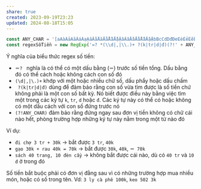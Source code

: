 ```yaml
---
share: true
created: 2023-09-19T23:23
updated: 2024-08-18T15:05
---
```


```js
const ANY_CHAR = '[aAàÀảẢãÃáÁạẠăĂằẰẳẲẵẴắẮặẶâÂầẦẩẨẫẪấẤậẬbBcCdDđĐeEèÈẻẺẽẼéÉẹẸêÊềỀểỂễỄếẾệỆfFgGhHiIìÌỉỈĩĨíÍịỊjJkKlLmMnNoOòÒỏỎõÕóÓọỌôÔồỒổỔỗỖốỐộỘơƠờỜởỞỡỠớỚợỢpPqQrRsStTuUùÙủỦũŨúÚụỤưƯừỪửỬữỮứỨựỰvVwWxXyYỳỲỷỶỹỸýÝỵỴzZ0123456789-_]'
const regexSốTiền = new RegExp('=? *(\\d|,|\\.)+ ?(k|tr|d|đ)(?!' + ANY_CHAR + ')', 'giu');
```
Ý nghĩa của biểu thức regex số tiền:
- `＝? ` nghĩa là có thể có một dấu bằng (`＝`) trước số tiền tổng. Dấu bằng đó có thể cách hoặc không cách con số đó
- `(\d|,|\.)+` khớp với một hoặc nhiều chữ số, dấu phẩy hoặc dấu chấm
- ` ?(k|tr|d|đ)` dùng để đảm bảo rằng con số vừa tìm được là số tiền chứ không phải là một con số bất kỳ. Nó biết được điều này bằng việc tìm một trong các ký tự `k`, `tr`, `d` hoặc `đ`. Các ký tự này có thể có hoặc không có một dấu cách với con số đứng trước nó
- `(?!ANY_CHAR)` đảm bảo rằng đứng ngay sau đơn vị tiền không có chữ cái nào hết, phòng trường hợp những ký tự này nằm trong một từ nào đó

Ví dụ:
- `đi chợ 3 tr + 30k`          → bắt được `3 tr`, `40k`
- `gạo 30k + rau 40k = 70k`    → bắt được `30k`, `40k`, `＝ 70k`
- `sách 40 trang, 10 đèn cầy`  → không bắt được cái nào, dù có `40 tr` và `10 đ` ở trong đó

Số tiền bắt buộc phải có đơn vị đằng sau vì có những trường hợp mua nhiều món, hoặc có số trong tên. Vd: `3 ly cà phê 100k`, `keo 502 3k`